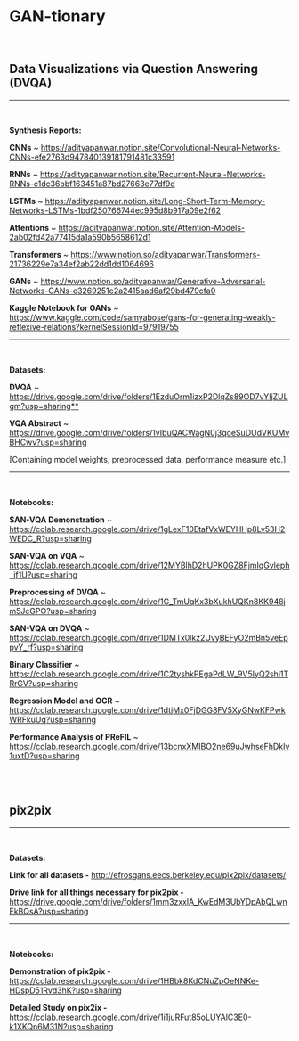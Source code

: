 # GAN-tionary 

<br>

## Data Visualizations via Question Answering (DVQA)

---
<br>

**Synthesis Reports:**

**CNNs** ~ https://adityapanwar.notion.site/Convolutional-Neural-Networks-CNNs-efe2763d947840139181791481c33591

**RNNs**  ~ https://adityapanwar.notion.site/Recurrent-Neural-Networks-RNNs-c1dc36bbf163451a87bd27663e77df9d

**LSTMs** ~ https://adityapanwar.notion.site/Long-Short-Term-Memory-Networks-LSTMs-1bdf250766744ec995d8b917a09e2f62

**Attentions** ~ https://adityapanwar.notion.site/Attention-Models-2ab02fd42a77415da1a590b5658612d1

**Transformers** ~ https://www.notion.so/adityapanwar/Transformers-21736229e7a34ef2ab22dd1dd1064696

**GANs** ~ https://www.notion.so/adityapanwar/Generative-Adversarial-Networks-GANs-e3269251e2a2415aad6af29bd479cfa0

**Kaggle Notebook for GANs** ~ <https://www.kaggle.com/code/samyabose/gans-for-generating-weakly-reflexive-relations?kernelSessionId=97919755>

---
<br>


**Datasets:**

**DVQA** ~ <https://drive.google.com/drive/folders/1EzduOrm1izxP2DlqZs89OD7vYIjZULgm?usp=sharing**>

**VQA Abstract** ~ <https://drive.google.com/drive/folders/1vIbuQACWagN0j3qoeSuDUdVKUMvBHCwv?usp=sharing>

[Containing model weights, preprocessed data, performance measure etc.]

---
<br>

**Notebooks:**

**SAN-VQA Demonstration** ~ <https://colab.research.google.com/drive/1gLexF10EtafVxWEYHHp8Lv53H2WEDC_R?usp=sharing>

**SAN-VQA on VQA** ~ <https://colab.research.google.com/drive/12MYBlhD2hUPK0GZ8FjmIqGvleph_jf1U?usp=sharing>

**Preprocessing of DVQA** ~ <https://colab.research.google.com/drive/1G_TmUqKx3bXukhUQKn8KK948jm5JcGPO?usp=sharing>

**SAN-VQA on DVQA** ~ <https://colab.research.google.com/drive/1DMTx0lkz2UvyBEFyO2mBn5veEppvY_rf?usp=sharing>

**Binary Classifier** ~ <https://colab.research.google.com/drive/1C2tyshkPEgaPdLW_9V5IyQ2shi1TRrGV?usp=sharing>

**Regression Model and OCR** ~ <https://colab.research.google.com/drive/1dtjMx0FjDGG8FV5XyGNwKFPwkWRFkuUq?usp=sharing>

**Performance Analysis of PReFIL** ~
<https://colab.research.google.com/drive/13bcnxXMIBO2ne69uJwhseFhDkIv1uxtD?usp=sharing>


<br>
<br>

## pix2pix

---
<br>

**Datasets:**

**Link for all datasets -** <http://efrosgans.eecs.berkeley.edu/pix2pix/datasets/>

**Drive link for all things necessary for pix2pix -** <https://drive.google.com/drive/folders/1mm3zxxlA_KwEdM3UbYDpAbQLwnEkBQsA?usp=sharing>

---
<br>


**Notebooks:**

**Demonstration of pix2pix -** <https://colab.research.google.com/drive/1HBbk8KdCNuZpOeNNKe-HDspD51Rvd3hK?usp=sharing>

**Detailed Study on pix2ix -** <https://colab.research.google.com/drive/1i1juRFut85oLUYAlC3E0-k1XKQn6M31N?usp=sharing>
